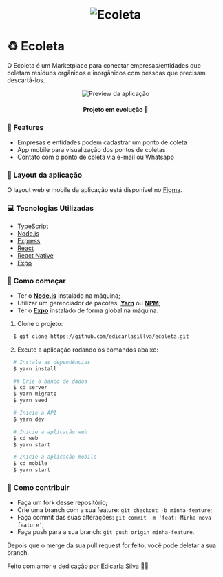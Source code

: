 <h1 align="center">
    <img alt="Ecoleta" title="Ecoleta" src="https://i.imgur.com/bYSTKIQ.png" alt="Ecoleta" />
</h1>

# ♻️ Ecoleta

O Ecoleta é um Marketplace para conectar empresas/entidades que coletam resíduos orgânicos e inorgânicos com pessoas que precisam descartá-los.

<p align="center">
 <img src="https://i.imgur.com/x4EvkJY.png" alt="Preview da aplicação" />
</p>

<h4 align="center"> 
	Projeto em evolução 🚀
</h4>

### 🚀 Features

- Empresas e entidades podem cadastrar um ponto de coleta
- App mobile para visualização dos pontos de coletas
- Contato com o ponto de coleta via e-mail ou Whatsapp

### 🎨 Layout da aplicação

O layout web e mobile da aplicação está disponível no [Figma](https://www.figma.com/file/1SxgOMojOB2zYT0Mdk28lB/Ecoleta?node-id=136%3A546).

### 💻 Tecnologias Utilizadas

- [TypeScript](https://www.typescriptlang.org/)
- [Node.js](https://nodejs.org/en/)
- [Express](https://expressjs.com/pt-br/)
- [React](https://pt-br.reactjs.org/)
- [React Native](https://reactnative.dev/)
- [Expo](https://expo.io/)

### 👷 Como começar

- Ter o **[Node.js](https://nodejs.org/en/)** instalado na máquina;
- Utilizar um gerenciador de pacotes: **[Yarn](https://yarnpkg.com/)** ou **[NPM](https://www.npmjs.com/)**;
- Ter o **[Expo](https://expo.io/)** instalado de forma global na máquina.

1. Clone o projeto:

```bash
  $ git clone https://github.com/edicarlasillva/ecoleta.git
```

2. Excute a aplicação rodando os comandos abaixo:

```bash
  # Instale as dependências
  $ yarn install

  ## Crie o banco de dados
  $ cd server
  $ yarn migrate
  $ yarn seed

  # Inicie a API
  $ yarn dev

  # Inicie a aplicação web
  $ cd web
  $ yarn start

  # Inicie a aplicação mobile
  $ cd mobile
  $ yarn start
```

### 🎉 Como contribuir

- Faça um fork desse repositório;
- Crie uma branch com a sua feature: `git checkout -b minha-feature`;
- Faça commit das suas alterações: `git commit -m 'feat: Minha nova feature'`;
- Faça push para a sua branch: `git push origin minha-feature`.

Depois que o merge da sua pull request for feito, você pode deletar a sua branch.

Feito com amor e dedicação por [Edicarla Silva](https://www.linkedin.com/in/edicarlasilva/) 💜🚀
